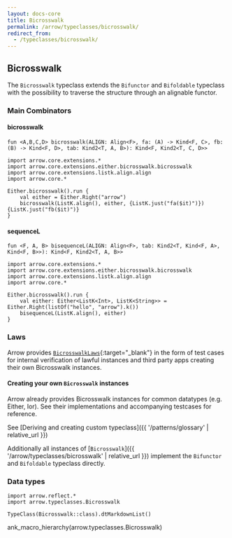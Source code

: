 ```yaml
---
layout: docs-core
title: Bicrosswalk
permalink: /arrow/typeclasses/bicrosswalk/
redirect_from:
  - /typeclasses/bicrosswalk/
---
```


## Bicrosswalk




The `Bicrosswalk` typeclass extends the `Bifunctor` and `Bifoldable` typeclass with the possibility to traverse the
structure through an alignable functor.

### Main Combinators

#### bicrosswalk

`fun <A,B,C,D> bicrosswalk(ALIGN: Align<F>, fa: (A) -> Kind<F, C>, fb: (B) -> Kind<F, D>, tab: Kind2<T, A, B>): Kind<F, Kind2<T, C, D>>`

```kotlin:ank
import arrow.core.extensions.*
import arrow.core.extensions.either.bicrosswalk.bicrosswalk
import arrow.core.extensions.listk.align.align
import arrow.core.*

Either.bicrosswalk().run {
    val either = Either.Right("arrow")
    bicrosswalk(ListK.align(), either, {ListK.just("fa($it)")}) {ListK.just("fb($it)")}
}
```

#### sequenceL

`fun <F, A, B> bisequenceL(ALIGN: Align<F>, tab: Kind2<T, Kind<F, A>, Kind<F, B>>): Kind<F, Kind2<T, A, B>>`

```kotlin:ank
import arrow.core.extensions.*
import arrow.core.extensions.either.bicrosswalk.bicrosswalk
import arrow.core.extensions.listk.align.align
import arrow.core.*

Either.bicrosswalk().run {
    val either: Either<ListK<Int>, ListK<String>> = Either.Right(listOf("hello", "arrow").k())
    bisequenceL(ListK.align(), either)
}
```

### Laws

Arrow provides [`BicrosswalkLaws`][functor_laws_source]{:target="_blank"} in the form of test cases for internal verification of lawful instances and third party apps creating their own Bicrosswalk instances.

#### Creating your own `Bicrosswalk` instances

Arrow already provides Bicrosswalk instances for common datatypes (e.g. Either, Ior). See their implementations
and accompanying testcases for reference.

See [Deriving and creating custom typeclass]({{ '/patterns/glossary' | relative_url }})

Additionally all instances of [`Bicrosswalk`]({{ '/arrow/typeclasses/bicrosswalk' | relative_url }}) implement the `Bifunctor` and `Bifoldable` typeclass directly.

### Data types

```kotlin:ank:replace
import arrow.reflect.*
import arrow.typeclasses.Bicrosswalk

TypeClass(Bicrosswalk::class).dtMarkdownList()
```

ank_macro_hierarchy(arrow.typeclasses.Bicrosswalk)

[functor_source]: https://github.com/arrow-kt/arrow/blob/master/modules/core/arrow-typeclasses/src/main/kotlin/arrow/typeclasses/Bicrosswalk.kt
[functor_laws_source]: https://github.com/arrow-kt/arrow/blob/master/modules/core/arrow-test/src/main/kotlin/arrow/test/laws/BicrosswalkLaws.kt
